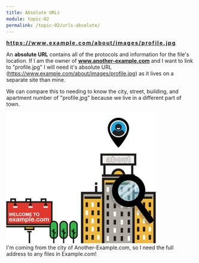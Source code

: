 ```yaml
---
title: Absolute URLs
module: topic-02
permalink: /topic-02/urls-absolute/
---
```


<div class="divider-heading"></div>

<i class="fas fa-long-arrow-alt-right" style="color: #20B5E9"></i> <span style="font-weight: bold; letter-spacing: 2px;">https://www.example.com/about/images/profile.jpg</span>

An **absolute URL** contains all of the protocols and information for the file's location. If I am the owner of **www.another-example.com** and I want to link to "profile.jpg" I will need it's absolute URL (https://www.example.com/about/images/profile.jpg) as it lives on a separate site than mine.

We can compare this to needing to know the city, street, building, and apartment number of "profile.jpg" because we live in a different part of town.

<img src="../img/url-building.gif" alt="apartment building" style="width: 400px;" />
<div class="img-caption">I'm coming from the city of Another-Example.com, so I need the full address to any files in Example.com!</div>
